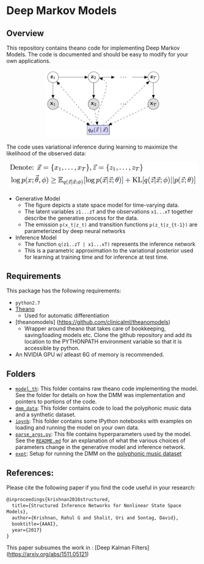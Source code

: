 # Deep Markov Models

## Overview 
This repository contains theano code for implementing Deep Markov Models. The code is documented and should be easy to modify for your own applications. 

<p align="center"><img src="images/dmm.png" alt="Deep Markov Model" width="300"></p>

The code uses variational inference during learning to maximize the likelihood of the observed data:
<p align="center"><img src="images/ELBO.png" width="500" height="70" alt="Evidence Lower Bound"></p>

* Generative Model
    * The figure depicts a state space model for time-varying data. 
    * The latent variables `z1...zT` and the observations `x1...xT` together describe the generative process for the data.
    * The emission `p(x_t|z_t)` and transition functions `p(z_t|z_{t-1})` are parameterized by deep neural networks
* Inference Model
    * The function `q(z1..zT | x1...xT)` represents the inference network
    * This is a parametric approximation to the variational posterior used for learning at training time
    and for inference at test time. 

## Requirements
This package has the following requirements:
* `python2.7`
* [Theano](https://github.com/Theano/Theano)
    * Used for automatic differentiation
* [theanomodels] (https://github.com/clinicalml/theanomodels) 
    * Wrapper around theano that takes care of bookkeeping, saving/loading models etc. Clone the github repository and add its location to the PYTHONPATH environment variable so that it is accessible by python.
* An NVIDIA GPU w/ atleast 6G of memory is recommended.

## Folders 
* [`model_th`](model_th/): This folder contains raw theano code implementing the model. See the folder for details on how the DMM was implementation
and pointers to portions of the code. 
* [`dmm_data`](dmm_data/): This folder contains code to load the polyphonic music data and a synthetic dataset. 
* [`ipynb`](ipynb/): This folder contains some IPython notebooks with examples on loading and running the model on your own data.  
* [`parse_args.py`](parse_args.py): This file contains hyperparameters used by the model. See the [`README.md`](model/README.md) for an explanation of 
what the various choices of parameters change in the generative model and inference network.  
* [`expt`](expt/): Setup for running the DMM on the [polyphonic music dataset](http://www-etud.iro.umontreal.ca/~boulanni/icml2012) 

## References: 
Please cite the following paper if you find the code useful in your research: 
```
@inproceedings{krishnan2016structured,
  title={Structured Inference Networks for Nonlinear State Space Models},
  author={Krishnan, Rahul G and Shalit, Uri and Sontag, David},
  booktitle={AAAI},
  year={2017}
}
```
This paper subsumes the work in : [Deep Kalman Filters] (https://arxiv.org/abs/1511.05121)
